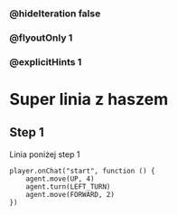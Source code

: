 ### @hideIteration false 
### @flyoutOnly 1
### @explicitHints 1


# Super linia z haszem 
## Step 1
Linia poniżej step 1 

```template
player.onChat("start", function () {
    agent.move(UP, 4)
    agent.turn(LEFT_TURN)
    agent.move(FORWARD, 2)
})


```
